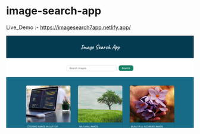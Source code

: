  # image-search-app 
 Live_Demo :- https://imagesearch7app.netlify.app/
 
 ![image alt](https://github.com/dipu004/_Search_Image_App/blob/0c0b1daa043b95cb27ce57ebcebccb527049ba93/p3-j.png)
